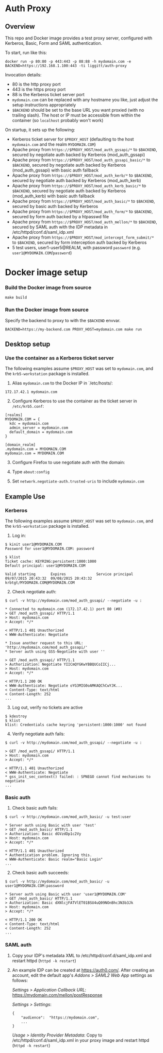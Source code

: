 # Auth Proxy

## Overview

This repo and Docker image provides a test proxy server, configured with Kerberos, Basic, Form and SAML authentication.

To start, run like this:
```
docker run -p 80:80 -p 443:443 -p 88:88 -h mydomain.com -e BACKEND=https://192.168.1.100:443 -ti liggitt/auth-proxy
```

Invocation details:
* 80 is the http proxy port
* 443 is the https proxy port
* 88 is the Kerberos ticket server port
* `mydomain.com` can be replaced with any hostname you like, just adjust the setup instructions appropriately
* `$BACKEND` should be set to the base URL you want proxied (with no trailing slash). The host or IP must be accessible from within the container (so `localhost` probably won't work)

On startup, it sets up the following:
* Kerberos ticket server for `$PROXY_HOST` (defaulting to the host `mydomain.com` and the realm `MYDOMAIN.COM`)
* Apache proxy from `https://$PROXY_HOST/mod_auth_gssapi/*` to `$BACKEND`, secured by negotiate auth backed by Kerberos (mod_auth_gssapi)
* Apache proxy from `https://$PROXY_HOST/mod_auth_gssapi_basic/*` to `$BACKEND`, secured by negotiate auth backed by Kerberos (mod_auth_gssapi) with basic auth fallback
* Apache proxy from `https://$PROXY_HOST/mod_auth_kerb/*` to `$BACKEND`, secured by negotiate auth backed by Kerberos (mod_auth_kerb)
* Apache proxy from `https://$PROXY_HOST/mod_auth_kerb_basic/*` to `$BACKEND`, secured by negotiate auth backed by Kerberos (mod_auth_kerb) with basic auth fallback
* Apache proxy from `https://$PROXY_HOST/mod_auth_basic/*` to `$BACKEND`, secured by basic auth backed by Kerberos
* Apache proxy from `https://$PROXY_HOST/mod_auth_form/*` to `$BACKEND`, secured by form auth backed by a htpasswd file
* Apache proxy from `https://$PROXY_HOST/mod_auth_mellon/*` to `$BACKEND`, secured by SAML auth with the IDP metadata in /etc/httpd/conf.d/saml_idp.xml
* Apache proxy from `https://$PROXY_HOST/mod_intercept_form_submit/*` to `$BACKEND`, secured by form interception auth backed by Kerberos
* 5 test users, user1-user5@REALM, with password `password` (e.g. `user1@MYDOMAIN.COM`/`password`)

# Docker image setup

### Build the Docker image from source

```
make build
```

### Run the Docker image from source

Specify the backend to proxy to with the `$BACKEND` envvar.

```
BACKEND=https://my-backend.com PROXY_HOST=mydomain.com make run
```

## Desktop setup

### Use the container as a Kerberos ticket server

The following examples assume `$PROXY_HOST` was set to `mydomain.com`, and the `krb5-workstation` package is installed.

1. Alias `mydomain.com` to the Docker IP in `/etc/hosts/:

  ```
  172.17.42.1 mydomain.com
  ```

2. Configure Kerberos to use the container as the ticket server in `/etc/krb5.conf`:

  ```
  [realms]
  MYDOMAIN.COM = {
    kdc = mydomain.com
    admin_server = mydomain.com
    default_domain = mydomain.com
  }
  
  [domain_realm]
  .mydomain.com = MYDOMAIN.COM
  mydomain.com = MYDOMAIN.COM
  ```

3. Configure Firefox to use negotiate auth with the domain:

  1. Type `about:config`
  2. Set `network.negotiate-auth.trusted-uris` to include `mydomain.com`
  
## Example Use

### Kerberos

The following examples assume `$PROXY_HOST` was set to `mydomain.com`, and the `krb5-workstation` package is installed.

1. Log in:

  ```
  $ kinit user1@MYDOMAIN.COM
  Password for user1@MYDOMAIN.COM: password

  $ klist
  Ticket cache: KEYRING:persistent:1000:1000
  Default principal: user1@MYDOMAIN.COM

  Valid starting       Expires              Service principal
  09/07/2015 20:43:32  09/08/2015 20:43:32  krbtgt/MYDOMAIN.COM@MYDOMAIN.COM
  ```

2. Check negotiate auth:
 
  ```
  $ curl -v http://mydomain.com/mod_auth_gssapi/ --negotiate -u :

  * Connected to mydomain.com (172.17.42.1) port 80 (#0)
  > GET /mod_auth_gssapi/ HTTP/1.1
  > Host: mydomain.com
  > Accept: */*

  < HTTP/1.1 401 Unauthorized
  < WWW-Authenticate: Negotiate

  * Issue another request to this URL: 'http://mydomain.com/mod_auth_gssapi/'
  * Server auth using GSS-Negotiate with user ''

  > GET /mod_auth_gssapi/ HTTP/1.1
  > Authorization: Negotiate YIICmQYGKwYBBQUCoIICj...
  > Host: mydomain.com
  > Accept: */*

  < HTTP/1.1 200 OK
  < WWW-Authenticate: Negotiate oYG3MIG0oAMKAQChCwYJK...
  < Content-Type: text/html
  < Content-Length: 252
  ...
  ```

3. Log out, verify no tickets are active

  ```
  $ kdestroy
  $ klist
  klist: Credentials cache keyring 'persistent:1000:1000' not found

  ```

4. Verify negotiate auth fails:

  ```
  $ curl -v http://mydomain.com/mod_auth_gssapi/ --negotiate -u :

  > GET /mod_auth_gssapi/ HTTP/1.1
  > Host: mydomain.com
  > Accept: */*

  < HTTP/1.1 401 Unauthorized
  < WWW-Authenticate: Negotiate
  * gss_init_sec_context() failed: : SPNEGO cannot find mechanisms to negotiate
  ...
  ```

### Basic auth

1. Check basic auth fails:
 
  ```
  $ curl -v http://mydomain.com/mod_auth_basic/ -u test:user

  * Server auth using Basic with user 'test'
  > GET /mod_auth_basic/ HTTP/1.1
  > Authorization: Basic dGVzdDp1c2Vy
  > Host: mydomain.com
  > Accept: */*

  < HTTP/1.1 401 Unauthorized
  * Authentication problem. Ignoring this.
  < WWW-Authenticate: Basic realm="Basic Login"
  ...

  ```

2. Check basic auth succeeds:
 
  ```
  $ curl -v http://mydomain.com/mod_auth_basic/ -u user1@MYDOMAIN.COM:password

  * Server auth using Basic with user 'user1@MYDOMAIN.COM'
  > GET /mod_auth_basic/ HTTP/1.1
  > Authorization: Basic dXNlcjFATVlET01BSU4uQ09NOnBhc3N3b3Jk
  > Host: mydomain.com
  > Accept: */*

  < HTTP/1.1 200 OK
  < Content-Type: text/html
  < Content-Length: 252
  ...
  ```

### SAML auth

1. Copy your IDP's metadata XML to /etc/httpd/conf.d/saml_idp.xml and restart httpd (`httpd -k restart`)

2. An example IDP can be created at https://auth0.com/. After creating an account, edit the default app's *Addons > SAML2 Web App* settings as follows:

    *Settings > Application Callback URL*: https://mydomain.com/mellon/postResponse

    *Settings > Settings*: 
    ```
    {
        "audience":  "https://mydomain.com",
        ...
    }
    ```

    *Usage > Identity Provider Metadata*: Copy to /etc/httpd/conf.d/saml_idp.xml in your proxy image and restart httpd (`httpd -k restart`) 
